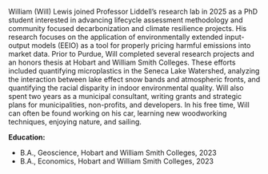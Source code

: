 William (Will) Lewis joined Professor Liddell’s research lab in 2025 as a PhD student interested in advancing lifecycle assessment methodology and community focused decarbonization and climate resilience projects. His research focuses on the application of environmentally extended input-output models (EEIO) as a tool for properly pricing harmful emissions into market data. Prior to Purdue, Will completed several research projects and an honors thesis at Hobart and William Smith Colleges. These efforts included quantifying microplastics in the Seneca Lake Watershed, analyzing the interaction between lake effect snow bands and atmospheric fronts, and quantifying the racial disparity in indoor environmental quality. Will also spent two years as a municipal consultant, writing grants and strategic plans for municipalities, non-profits, and developers. In his free time, Will can often be found working on his car, learning new woodworking techniques, enjoying nature, and sailing. 

<strong>Education:</strong>
<ul>
<li> B.A., Geoscience, Hobart and William Smith Colleges, 2023</li>
<li> B.A., Economics, Hobart and William Smith Colleges, 2023</li>
</ul>
